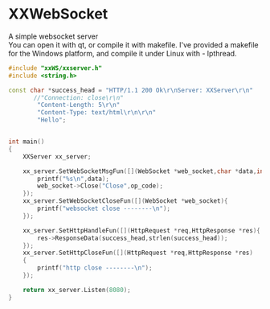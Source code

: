 # XXWebSocket
A simple websocket server  
You can open it with qt, or compile it with makefile. I've provided a makefile for the Windows platform, and compile it under Linux with - lpthread.  
```C++
#include "xxWS/xxserver.h"
#include <string.h>

const char *success_head = "HTTP/1.1 200 Ok\r\nServer: XXServer\r\n"
       //"Connection: close\r\n"
        "Content-Length: 5\r\n"
        "Content-Type: text/html\r\n\r\n"
        "Hello";


int main()
{
    XXServer xx_server;

    xx_server.SetWebSocketMsgFun([](WebSocket *web_socket,char *data,int len,unsigned char op_code){
        printf("%s\n",data);
        web_socket->Close("Close",op_code);
    });
    xx_server.SetWebSocketCloseFun([](WebSocket *web_socket){
        printf("websocket close --------\n");
    });

    xx_server.SetHttpHandleFun([](HttpRequest *req,HttpResponse *res){
        res->ResponseData(success_head,strlen(success_head));
    });
    xx_server.SetHttpCloseFun([](HttpRequest *req,HttpResponse *res)
    {
        printf("http close --------\n");
    });

    return xx_server.Listen(8080);
}

```
